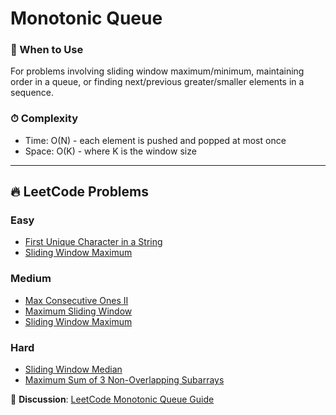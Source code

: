 # Monotonic Queue

### 📖 When to Use
For problems involving sliding window maximum/minimum, maintaining order in a queue, or finding next/previous greater/smaller elements in a sequence.

### ⏱ Complexity
- Time: O(N) - each element is pushed and popped at most once
- Space: O(K) - where K is the window size

---

## 🔥 LeetCode Problems

### Easy
- [First Unique Character in a String](https://leetcode.com/problems/first-unique-character-in-a-string/)
- [Sliding Window Maximum](https://leetcode.com/problems/sliding-window-maximum/)

### Medium
- [Max Consecutive Ones II](https://leetcode.com/problems/max-consecutive-ones-ii/)
- [Maximum Sliding Window](https://leetcode.com/problems/sliding-window-maximum/)
- [Sliding Window Maximum](https://leetcode.com/problems/sliding-window-maximum/)

### Hard
- [Sliding Window Median](https://leetcode.com/problems/sliding-window-median/)
- [Maximum Sum of 3 Non-Overlapping Subarrays](https://leetcode.com/problems/maximum-sum-of-3-non-overlapping-subarrays/)

💬 **Discussion**: [LeetCode Monotonic Queue Guide](https://leetcode.com/discuss/general-discussion/657507/)
